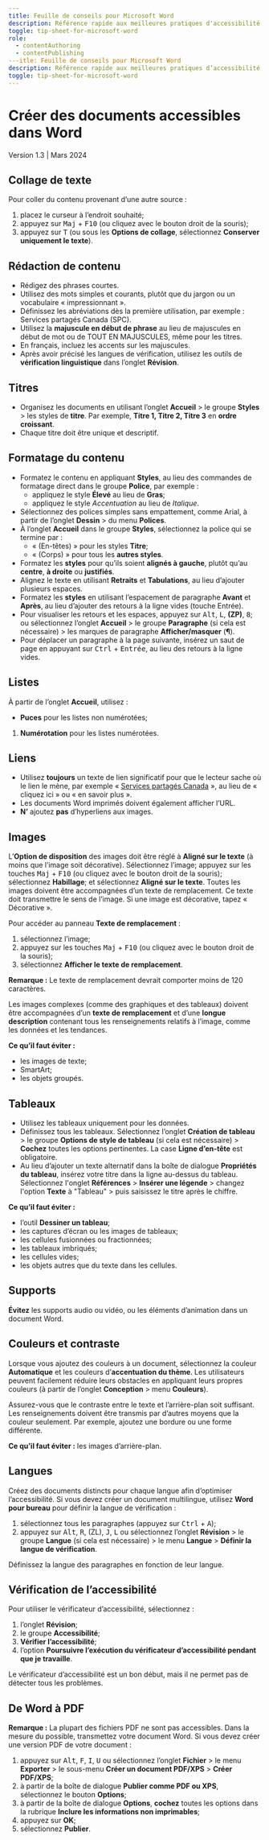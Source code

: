 ```yaml
---
title: Feuille de conseils pour Microsoft Word
description: Référence rapide aux meilleures pratiques d'accessibilité pour les documents Word.
toggle: tip-sheet-for-microsoft-word
role:
  - contentAuthoring
  - contentPublishing
---itle: Feuille de conseils pour Microsoft Word
description: Référence rapide aux meilleures pratiques d’accessibilité pour les documents Word.
toggle: tip-sheet-for-microsoft-word
---
```


# Créer des documents accessibles dans Word
Version 1.3 | Mars 2024

## Collage de texte
Pour coller du contenu provenant d’une autre source :
1.	placez le curseur à l’endroit souhaité;
2.	appuyez sur <kbd>Maj</kbd> + <kbd>F10</kbd> (ou cliquez avec le bouton droit de la souris);
3.	appuyez sur <kbd>T</kbd> (ou sous les **Options de collage**, sélectionnez **Conserver uniquement le texte**).

## Rédaction de contenu
-	Rédigez des phrases courtes.
-	Utilisez des mots simples et courants, plutôt que du jargon ou un vocabulaire « impressionnant ».
-	Définissez les abréviations dès la première utilisation, par exemple : Services partagés Canada (SPC).
-	Utilisez la **majuscule en début de phrase** au lieu de majuscules en début de mot ou de TOUT EN MAJUSCULES, même pour les titres.
-	En français, incluez les accents sur les majuscules.
-	Après avoir précisé les langues de vérification, utilisez les outils de **vérification linguistique** dans l’onglet **Révision**.

## Titres
-	Organisez les documents en utilisant l’onglet **Accueil** > le groupe **Styles** > les styles de **titre**. Par exemple, **Titre 1, Titre 2, Titre 3** en **ordre croissant**.
-	Chaque titre doit être unique et descriptif.

## Formatage du contenu
-	Formatez le contenu en appliquant **Styles**, au lieu des commandes de formatage direct dans le groupe **Police**, par exemple :
    -	appliquez le style **Élevé** au lieu de **Gras**;
    -	appliquez le style *Accentuation* au lieu de *Italique*.
-	Sélectionnez des polices simples sans empattement, comme Arial, à partir de l’onglet **Dessin** > du menu **Polices**.
-	À l’onglet **Accueil** dans le groupe **Styles**, sélectionnez la police qui se termine par :
    -	« (En-têtes) » pour les styles **Titre**;
    -	« (Corps) » pour tous les **autres styles**.
-	Formatez les **styles** pour qu’ils soient **alignés à gauche**, plutôt qu’au **centre**, **à droite** ou **justifiés**.
-	Alignez le texte en utilisant **Retraits** et **Tabulations**, au lieu d’ajouter plusieurs espaces.
-	Formatez les **styles** en utilisant l’espacement de paragraphe **Avant** et **Après**, au lieu d’ajouter des retours à la ligne vides (touche Entrée).
-	Pour visualiser les retours et les espaces, appuyez sur <kbd>Alt</kbd>, <kbd>L</kbd>, **(ZP)**, <kbd>8</kbd>; ou sélectionnez l’onglet **Accueil** > le groupe **Paragraphe** (si cela est nécessaire) > les marques de paragraphe **Afficher/masquer** (**¶**).
-	Pour déplacer un paragraphe à la page suivante, insérez un saut de page en appuyant sur <kbd>Ctrl</kbd> + <kbd>Entrée</kbd>, au lieu des retours à la ligne vides.

## Listes
À partir de l’onglet **Accueil**, utilisez :
-	**Puces** pour les listes non numérotées;
1.	**Numérotation** pour les listes numérotées.

## Liens
-	Utilisez **toujours** un texte de lien significatif pour que le lecteur sache où le lien le mène, par exemple « <u>Services partagés Canada</u> », au lieu de « cliquez ici » ou « en savoir plus ».
-	Les documents Word imprimés doivent également afficher l’URL.
-	**N’** ajoutez **pas** d’hyperliens aux images.

## Images
L’**Option de disposition** des images doit être réglé à **Aligné sur le texte** (à moins que l’image soit décorative). Sélectionnez l’image; appuyez sur les touches <kbd>Maj</kbd> + <kbd>F10</kbd> (ou cliquez avec le bouton droit de la souris); sélectionnez **Habillage**; et sélectionnez **Aligné sur le texte**.
Toutes les images doivent être accompagnées d’un texte de remplacement. Ce texte doit transmettre le sens de l’image. Si une image est décorative, tapez « Décorative ».

Pour accéder au panneau **Texte de remplacement** :
1.	sélectionnez l’image;
2.	appuyez sur les touches <kbd>Maj</kbd> + <kbd>F10</kbd> (ou cliquez avec le bouton droit de la souris);
3.	sélectionnez **Afficher le texte de remplacement**.

**Remarque :** Le texte de remplacement devrait comporter moins de 120 caractères.

Les images complexes (comme des graphiques et des tableaux) doivent être accompagnées d’un **texte de remplacement** et d’une **longue description** contenant tous les renseignements relatifs à l’image, comme les données et les tendances.

**Ce qu’il faut éviter :**
-	les images de texte;
-	SmartArt;
-	les objets groupés.

## Tableaux
-	Utilisez les tableaux uniquement pour les données.
-	Définissez tous les tableaux. Sélectionnez l’onglet **Création de tableau** > le groupe **Options de style de tableau** (si cela est nécessaire) > **Cochez** toutes les options pertinentes. La case **Ligne d’en-tête** est obligatoire.
-	Au lieu d’ajouter un texte alternatif dans la boîte de dialogue **Propriétés du tableau**, insérez votre titre dans la ligne au-dessus du tableau. Sélectionnez l'onglet **Références** > **Insérer une légende** > changez l'option **Texte** à "Tableau" > puis saisissez le titre après le chiffre.

**Ce qu’il faut éviter :**
-	l’outil **Dessiner un tableau**;
-	les captures d’écran ou les images de tableaux;
-	les cellules fusionnées ou fractionnées;
-	les tableaux imbriqués;
-	les cellules vides;
-	les objets autres que du texte dans les cellules.

## Supports
**Évitez** les supports audio ou vidéo, ou les éléments d’animation dans un document Word.

## Couleurs et contraste
Lorsque vous ajoutez des couleurs à un document, sélectionnez la couleur **Automatique** et les couleurs d’**accentuation du thème**. Les utilisateurs peuvent facilement réduire leurs obstacles en appliquant leurs propres couleurs (à partir de l’onglet **Conception** > menu **Couleurs**).

Assurez-vous que le contraste entre le texte et l’arrière-plan soit suffisant.
Les renseignements doivent être transmis par d’autres moyens que la couleur seulement. Par exemple, ajoutez une bordure ou une forme différente.

**Ce qu’il faut éviter :**
les images d’arrière-plan.

## Langues
Créez des documents distincts pour chaque langue afin d’optimiser l’accessibilité. Si vous devez créer un document multilingue, utilisez **Word pour bureau** pour définir la langue de vérification :
1.	sélectionnez tous les paragraphes (appuyez sur <kbd>Ctrl</kbd> + <kbd>A</kbd>);
2.	appuyez sur <kbd>Alt</kbd>, <kbd>R</kbd>, (ZL), <kbd>J</kbd>, <kbd>L</kbd> ou
sélectionnez l’onglet **Révision** > le groupe **Langue** (si cela est nécessaire) > le menu **Langue** > **Définir la langue de vérification**.

Définissez la langue des paragraphes en fonction de leur langue.

## Vérification de l’accessibilité
Pour utiliser le vérificateur d’accessibilité, sélectionnez :
1.	l’onglet **Révision**;
2.	le groupe **Accessibilité**;
3.	**Vérifier l’accessibilité**;
4.	l’option **Poursuivre l’exécution du vérificateur d’accessibilité pendant que je travaille**.

Le vérificateur d’accessibilité est un bon début, mais il ne permet pas de détecter tous les problèmes.

## De Word à PDF
**Remarque :** La plupart des fichiers PDF ne sont pas accessibles. Dans la mesure du possible, transmettez votre document Word. Si vous devez créer une version PDF de votre document :
1.	appuyez sur <kbd>Alt</kbd>, <kbd>F</kbd>, <kbd>I</kbd>, <kbd>U</kbd> ou    sélectionnez l’onglet **Fichier** > le menu **Exporter** > le sous-menu **Créer un document PDF/XPS** > **Créer PDF/XPS**;
2.	à partir de la boîte de dialogue **Publier comme PDF ou XPS**, sélectionnez le bouton **Options**;
3.	à partir de la boîte de dialogue **Options**, **cochez** toutes les options dans la rubrique **Inclure les informations non imprimables**;
4.	appuyez sur **OK**;
5.	sélectionnez **Publier**.
